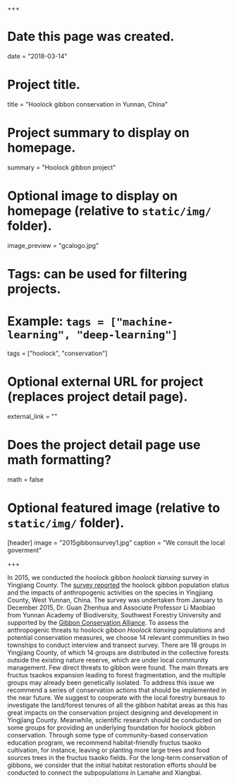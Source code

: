+++
# Date this page was created.
date = "2018-03-14"

# Project title.
title = "Hoolock gibbon conservation in Yunnan, China"

# Project summary to display on homepage.
summary = "Hoolock gibbon project"

# Optional image to display on homepage (relative to `static/img/` folder).
image_preview = "gcalogo.jpg"

# Tags: can be used for filtering projects.
# Example: `tags = ["machine-learning", "deep-learning"]`
tags = ["hoolock", "conservation"]

# Optional external URL for project (replaces project detail page).
external_link = ""

# Does the project detail page use math formatting?
math = false

# Optional featured image (relative to `static/img/` folder).
[header]
image = "2015gibbonsurvey1.jpg"
caption = "We consult the local goverment"

+++

In 2015, we conducted the hoolock gibbon _hoolock tianxing_ survey in Yingjiang County. The [survey reported](http://www.gibbonconservation.org/index_engl.html) the hoolock gibbon population status and the impacts of anthropogenic activities on the species in Yingjiang County, West Yunnan, China. The survey was undertaken from January to December 2015, Dr. Guan Zhenhua and Associate Professor Li Maobiao from Yunnan Academy of Biodiversity, Southwest Forestry University and supported by the [Gibbon Conservation Alliance](http://www.gibbonconservation.org). To assess the anthropogenic threats to hoolock gibbon _Hoolock tianxing_ populations and potential conservation measures, we choose 14 relevant communities in two townships to conduct interview and transect survey. There are 18 groups in Yingjiang County, of which 14 groups are distributed in the collective forests outside the existing nature reserve, which are under local community management. Few direct threats to gibbon were found. The main threats are fructus tsaokos expansion leading to forest fragmentation, and the multiple groups may already been genetically isolated. To address this issue we recommend a series of conservation actions that should be implemented in the near future. We suggest to cooperate with the local forestry bureaus to investigate the land/forest tenures of all the gibbon habitat areas as this has great impacts on the conservation project designing and development in Yingjiang County. Meanwhile, scientific research should be conducted on some groups for providing an underlying foundation for hoolock gibbon conservation. Through some type of community-based conservation education program, we recommend habitat-friendly fructus tsaoko cultivation, for instance, leaving or planting more large trees and food sources trees in the fructus tsaoko fields. For the long-term conservation of gibbons, we consider that the initial habitat restoration efforts should be conducted to connect the subpopulations in Lamahe and Xiangbai.

